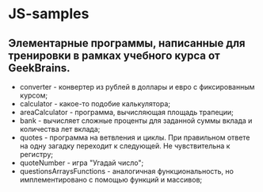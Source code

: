 # JS-samples
## Элементарные программы, написанные для тренировки в рамках учебного курса от GeekBrains.

* converter - конвертер из рублей в доллары и евро с фиксированным курсом;
* calculator - какое-то подобие калькулятора;
 * areaCalculator - программа, вычисляющая площадь трапеции;
* bank - вычисляет сложные проценты для заданной суммы вклада и количества лет вклада;
* quotes - программа на ветвления и циклы. При правильном ответе на одну загадку переходит к следующей. Не чувствительна к регистру;
 * quoteNumber - игра "Угадай число";
 * questionsArraysFunctions - аналогичная функциональность, но имплементировано с помощью функций и массивов;
